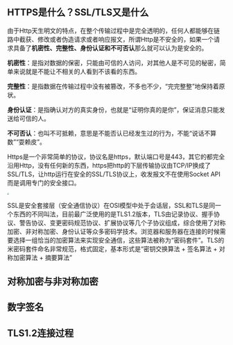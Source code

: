 

## HTTPS是什么？SSL/TLS又是什么

由于Http天生明文的特点，在整个传输过程中是完全透明的，任何人都能够在链路中截获、修改或者伪造请求或者响应报文，所谓Http是不安全的，如果一个请求具备了**机密性、完整性、身份认证和不可否认**那么就可以认为是安全的。

**机密性**：是指对数据的保密，只能由可信的人访问，对其他人是不可见的秘密，简单来说就是不能让不相关的人看到不该看的东西。

**完整性**：是指数据在传输过程中没有被篡改，不多也不少，“完完整整”地保持着原状。

**身份认证**：是指确认对方的真实身份，也就是“证明你真的是你”，保证消息只能发送给可信的人。

**不可否认**：也叫不可抵赖，意思是不能否认已经发生过的行为，不能“说话不算数”“耍赖皮”。

Https是一个非常简单的协议，协议名是https，默认端口号是443，其它的都完全沿用Http，没有任何新的东西，https把http的下层传输协议由TCP/IP换成了SSL/TLS，让http运行在安全的SSL/TLS协议上，收发报文不在使用Socket API而是调用专门的安全接口。

<img src="https://cdn.jsdelivr.net/gh/ArrayTeng/resources/50d57e18813e18270747806d5d73f0a3.png" style="zoom:24%;" />



SSL是安全套接层（安全通信协议）在OSI模型中处于会话层，SSL和TLS是同一个东西的不同叫法，目前最广泛使用的是TLS1.2版本，TLS由记录协议、握手协议、警告协议、变更密码规范协议、扩展协议等几个子协议组成，综合使用了对称加密、非对称加密、身份认证等众多密码学技术。浏览器和服务器在连接的时候需要选择一组恰当的加密算法来实现安全通信，这些算法被称为“密码套件”。TLS的米密码套件命名非常规范，格式固定，基本形式是“密钥交换算法 + 签名算法 + 对称加密算法 + 摘要算法”



## 对称加密与非对称加密







## 数字签名



## TLS1.2连接过程









